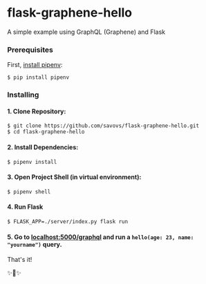 # flask-graphene-hello
A simple example using GraphQL (Graphene) and Flask


### Prerequisites

First, [install pipenv](http://docs.pipenv.org/en/latest/basics.html):

```
$ pip install pipenv
```

### Installing

#### 1. Clone Repository:

```
$ git clone https://github.com/savovs/flask-graphene-hello.git
$ cd flask-graphene-hello
```

#### 2. Install Dependencies:
```
$ pipenv install
```


#### 3. Open Project Shell (in virtual environment):

```
$ pipenv shell
```

#### 4. Run Flask

```
$ FLASK_APP=./server/index.py flask run
```

#### 5. Go to <localhost:5000/graphql> and run a `hello(age: 23, name: "yourname")` query.

That's it! 

✨🍰✨
